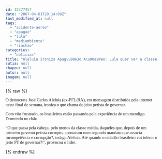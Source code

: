 ```yaml
---
id: 12377457
date: "2007-04-01T20:14:00Z"
last_modified_at: null
tags:
  - "acidente-aereo"
  - "apagao"
  - "lula"
  - "mediambiente"
  - "riachao"
categories:
  - "noticias"
title: "Aleluia ironiza Apag\u00e3o A\u00e9reo: Lula quer ver a classe m\u00e9dia como mendigos. Dormindo no ch\u00e3o"
sutia: null
chapeu: null
autor: null
imagem: null
---
```

{% raw %}
<p><P><FONT face=Verdana>O democrata José Carlos Aleluia (ex-PFL/BA), em mensagem distribuída pela internet neste final de semana, ironiza o que chama de jeito petista de governar.</FONT></P></p>
<p><P><FONT face=Verdana>Com vôo frustrado, os brasileiros estão passando pela experiência de um mendigo. Dormindo no chão.</FONT></P></p>
<p><P><FONT face=Verdana>“O que passa pela cabeça, pelo menos da classe média, daqueles que, depois de um primeiro governo petista corrupto, apostaram num segundo mandato que associa incompetência e corrupção?, indaga Aleluia. Até quando o cidadão brasileiro vai tolerar o jeito PT de governar?\", provocou o líder.</FONT></P> </p>
{% endraw %}